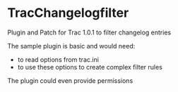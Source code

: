 TracChangelogfilter
==================
Plugin and Patch for Trac 1.0.1 to filter changelog entries

The sample plugin is basic and would need:

  - to read options from trac.ini
  - to use these options to create complex filter rules

The plugin could even provide permissions
